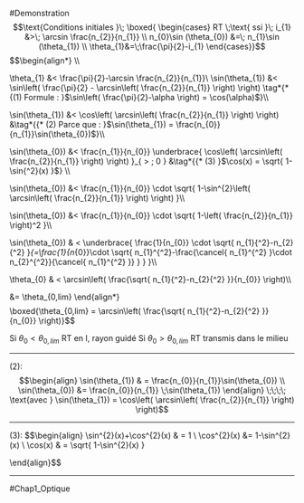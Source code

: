 #Demonstration
$$\text{Conditions initiales }\;
\boxed{
\begin{cases}
    RT \;\text{ ssi }\; i_{1} &>\; \arcsin \frac{n_{2}}{n_{1}} \\
 n_{0}\sin (\theta_{0}) &=\; n_{1}\sin (\theta_{1}) \\
\theta_{1}&=\;\frac{\pi}{2}-i_{1}
\end{cases}}$$
$$\begin{align*} \\\\

\theta_{1} &< \frac{\pi}{2}-\arcsin \frac{n_{2}}{n_{1}}\\
\sin(\theta_{1}) &< \sin\left( \frac{\pi}{2} - \arcsin\left( \frac{n_{2}}{n_{1}} \right) \right) \tag*{* {(1) Formule : }$\sin\left( \frac{\pi}{2}-\alpha \right) = \cos(\alpha)$}\\\\

\sin(\theta_{1}) &< \cos\left( \arcsin\left( \frac{n_{2}}{n_{1}} \right) \right) &\tag*{{* (2) Parce que : }$\sin(\theta_{1}) = \frac{n_{0}}{n_{1}}\sin(\theta_{0})$}\\\\

\sin(\theta_{0}) &< \frac{n_{1}}{n_{0}} \underbrace{ \cos\left( \arcsin\left( \frac{n_{2}}{n_{1}} \right) \right) }_{ > \; 0 } &\tag*{{* (3) }$\cos(x) = \sqrt{ 1-\sin{^2}(x) }$} \\\\

\sin(\theta_{0}) &< \frac{n_{1}}{n_{0}} \cdot \sqrt{ 1-\sin^{2}\left( \arcsin\left( \frac{n_{2}}{n_{1}} \right) \right) }\\\\

\sin(\theta_{0}) &< \frac{n_{1}}{n_{0}} \cdot \sqrt{ 1-\left( \frac{n_{2}}{n_{1}} \right)^2 }\\\\

\sin(\theta_{0}) & < \underbrace{ \frac{1}{n_{0}} \cdot \sqrt{ n_{1}{^2}-n_{2}{^2} }_{=\frac{1}{n_{0}}\cdot \sqrt{ n_{1}^{^2}-\frac{\cancel{ n_{1}^{^2} }\cdot n_{2}^{^2}}{\cancel{ n_{1}^{^2} }} } } }\\\\

\theta_{0} & < \arcsin\left( \frac{\sqrt{ n_{1}{^2}-n_{2}{^2} }}{n_{0}} \right)\\\\

&= \theta_{0,lim}
\end{align*}$$
$$\boxed{\theta_{0,lim} = \arcsin\left( \frac{\sqrt{ n_{1}{^2}-n_{2}{^2} }}{n_{0}} \right)}$$

Si $\theta_{0} < \theta_{0,lim}$ RT en I, rayon guidé
Si $\theta_{0} > \theta_{0,lim}$ RT transmis dans le milieu
___
$(2) :$
$$\begin{align}
\sin(\theta_{1}) & = \frac{n_{0}}{n_{1}}\sin(\theta_{0})  \\
\sin(\theta_{0}) &= \frac{n_{0}}{n_{1}} \;\sin(\theta_{1})
\end{align}
\;\;\;\;
\text{avec } \sin(\theta_{1}) = \cos\left( \arcsin\left( \frac{n_{2}}{n_{1}} \right) \right)$$
___
$(3) :$
$$\begin{align}
\sin^{2}(x)+\cos^{2}(x) & = 1 \\
\cos^{2}(x) &= 1-\sin^{2}(x) \\
\cos(x) & = \sqrt{ 1-\sin^{2}(x) }

\end{align}$$
___
#Chap1_Optique 